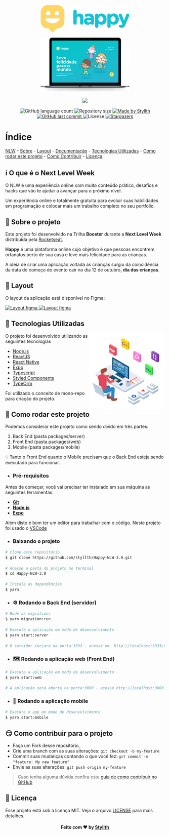 <p align="center">
   <img src=".github/assets/logo.svg" alt="Happy" width="280"/>
</p>

<p align="center">
   <img src=".github/assets/happy.png" alt="Happy" width="280"/>
</p>

<p align="center">
  <a aria-label="Completed" href="https://nextlevelweek.com/episodios/omnistack/edicao/3">
    <img src="https://img.shields.io/badge/Happy-NLW 3.0-8257E5?logo=data:image/png;base64,iVBORw0KGgoAAAANSUhEUgAAABAAAAAQCAMAAAAoLQ9TAAAALVBMVEVHcExxWsF0XMJzXMJxWcFsUsD///9jRrzY0u6Xh9Gsn9n39fyMecy0qd2bjNJWBT0WAAAABHRSTlMA2Do606wF2QAAAGlJREFUGJVdj1cWwCAIBLEsRU3uf9xobDH8+GZwUYi8i6ucJwrxKE+7D0G9Q4vlYqtmCSjndr4CgCgzlyFgfKfKCVO0LrPKjmiqMxGXkJwNnXskqWG+1oSM+BSwD8f29YLNjvx/OQrn+g99oQSoNmt3PgAAAABJRU5ErkJggg==&style=for-the-badge" />
  </a>
</p>

<p align="center">

  <img alt="GitHub language count" src="https://img.shields.io/github/languages/count/styllth/Happy-NLW-3.0?color=%2304D361">

  <img alt="Repository size" src="https://img.shields.io/github/repo-size/styllth/Happy-NLW-3.0">

  <a href="https://www.linkedin.com/in/styllth/">
    <img alt="Made by Styllth" src="https://img.shields.io/badge/made%20by-Styllth-%2304D361">
  </a>

  <a href="https://github.com/styllth/Happy-NLW-3.0/commits/master">
    <img alt="GitHub last commit" src="https://img.shields.io/github/last-commit/styllth/Happy-NLW-3.0">
  </a>

  <img alt="License" src="https://img.shields.io/badge/license-MIT-brightgreen">

  <a href="https://github.com/styllth/Happy-NLW-3.0/stargazers">
    <img alt="Stargazers" src="https://img.shields.io/github/stars/styllth/Happy-NLW-3.0?style=social">
  </a>
</p>

# Índice

<p align="center">

[NLW](#nlw) -
[Sobre](#sobre) -
[Layout](#layout) -
[Documentação](#documentacao) -
[Tecnologias Utilizadas](#tecnologias-utilizadas) -
[Como rodar este projeto](#como-rodar) -
[Como Contribuir](#como-contribuir) -
[Licença](#licenca)

</p>

<a id="nlw"></a>

## :information_source: O que é o Next Level Week

O NLW é uma experiência online com muito conteúdo prático, desafios e hacks que vão te ajudar a avançar para o próximo nível.

Um experiência online e totalmente gratuita para evoluir suas habilidades em programação e colocar mais um trabalho completo no seu portfolio.

<a id="sobre"></a>

## :bookmark: Sobre o projeto

Este projeto foi desenvolvido na Trilha **Booster** durante a **Next Level Week** distribuída pela [Rocketseat](https://rocketseat.com.br/).

**Happy** é uma plataforma online cujo objetivo é que pessoas encontrem orfanatos perto de sua casa e leve mais felicidade para as crianças.

A ideia de criar uma aplicação voltada as crianças surgiu da coincidência da data do começo do evento cair no dia 12 de outubro, **dia das crianças**.

<a id="layout"></a>

## :art: Layout

O layout da aplicação está disponível no Figma:

<p>
    <a title="Layout Web" href="https://www.figma.com/file/mDEbnoojksG4w8sOxmudh3/Happy-Web">
        <img alt="Layout figma" src="https://img.shields.io/badge/Layout%20Web-Figma-%2304D361">
    </a>
    <a title="Layout Mobile" href="https://www.figma.com/file/mDEbnoojksG4w8sOxmudh3/Happy-Mobile">
        <img alt="Layout figma" src="https://img.shields.io/badge/Layout%20Mobile-Figma-%2304D361">
    </a>
</p>

<a id="tecnologias-utilizadas"></a>

## :rocket: Tecnologias Utilizadas

<img
 src=".github/assets/tecnologies.png?raw=true"
 width="240px"
 height="240px"
 align="right"
/>

O projeto foi desenvolvido utilizando as seguintes tecnologias

- [Node.js](https://nodejs.org/en/)
- [ReactJS](https://reactjs.org/)
- [React Native](https://reactnative.dev/)
- [Expo](https://expo.io/)
- [Typescript](https://www.typescriptlang.org/)
- [Styled Components](https://styled-components.com/)
- [TypeOrm](https://typeorm.io/)

Foi utilizado o conceito de mono-repo para criação do projeto.

<a id="como-rodar"></a>

## :rocket: Como rodar este projeto

Podemos considerar este projeto como sendo divido em três partes:

1. Back End (pasta packages/server)
2. Front End (pasta packages/web)
3. Mobile (pasta packages/mobile)

:bulb: Tanto o Front End quanto o Mobile precisam que o Back End esteja sendo executado para funcionar.

- ### **Pré-requisitos**

Antes de começar, você vai precisar ter instalado em sua máquina as seguintes ferramentas:

- **[Git](https://git-scm.com)**
- **[Node.js](https://nodejs.org/en/)**
- **[Expo](https://expo.io/)**

Além disto é bom ter um editor para trabalhar com o código.
Neste projeto foi usado o [VSCode](https://code.visualstudio.com/)

- ### Baixando o projeto

```bash
# Clone este repositório
$ git clone https://github.com/styllth/Happy-NLW-3.0.git

# Acesse a pasta do projeto no terminal
$ cd Happy-NLW-3.0

# Instale as dependências
$ yarn

```

- ### :gear: Rodando o Back End (servidor)

```bash
# Rode as migrations
$ yarn migration:run

# Execute a aplicação em modo de desenvolvimento
$ yarn start:server

# O servidor inciará na porta:3333 - acesse em  http://localhost:3333/v1/
```

- ### :world_map: Rodando a aplicação web (Front End)

```bash
# Execute a aplicação em modo de desenvolvimento
$ yarn start:web

# A aplicação será aberta na porta:3000 - acesse http://localhost:3000
```

- ### :iphone: Rodando a aplicação mobile

```bash
# Execute o app em modo de desenvolvimento
$ yarn start:mobile

```

<a id="como-contribuir"></a>

## :smirk: Como contribuir para o projeto

- Faça um Fork desse repositório,
- Crie uma branch com as suas alterações: `git checkout -b my-feature`
- Commit suas mudanças contando o que você fez: `git commit -m "feature: My new feature"`
- Envie as suas alterações: `git push origin my-feature`

> Caso tenha alguma dúvida confira este [guia de como contribuir no GitHub](https://github.com/firstcontributions/first-contributions)

<a id="licenca"></a>

## :memo: Licença

Esse projeto está sob a licença MIT. Veja o arquivo [LICENSE](LICENSE) para mais detalhes.

<p>
<h4 align="center">
    Feito com ❤️ by <a href="https://www.linkedin.com/in/styllth/" target="_blank">Styllth</a>
</h4>
</p>
